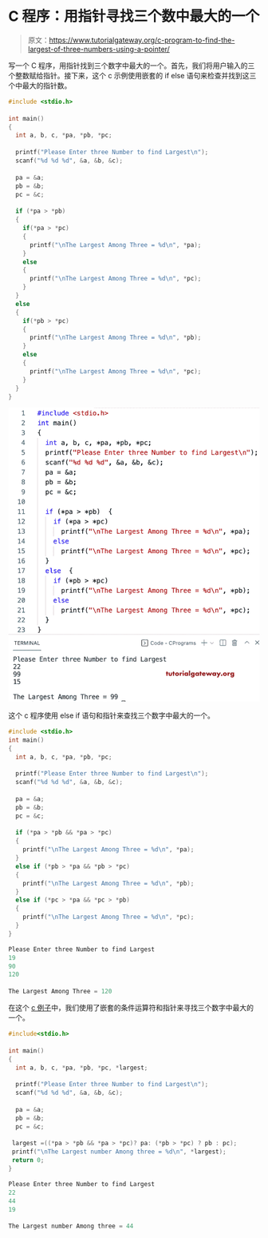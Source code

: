 # C 程序：用指针寻找三个数中最大的一个

> 原文：<https://www.tutorialgateway.org/c-program-to-find-the-largest-of-three-numbers-using-a-pointer/>

写一个 C 程序，用指针找到三个数字中最大的一个。首先，我们将用户输入的三个整数赋给指针。接下来，这个 c 示例使用嵌套的 if else 语句来检查并找到这三个中最大的指针数。

```c
#include <stdio.h>

int main()
{
  int a, b, c, *pa, *pb, *pc;

  printf("Please Enter three Number to find Largest\n");
  scanf("%d %d %d", &a, &b, &c);

  pa = &a;
  pb = &b;
  pc = &c;

  if (*pa > *pb)
  {
    if(*pa > *pc)
    {
      printf("\nThe Largest Among Three = %d\n", *pa);
    }
    else
    {
      printf("\nThe Largest Among Three = %d\n", *pc);
    }
  }
  else
  {
    if(*pb > *pc)
    {
      printf("\nThe Largest Among Three = %d\n", *pb);
    }
    else
    {
      printf("\nThe Largest Among Three = %d\n", *pc);
    }
  }
}

```

![C Program to Find the Largest of Three Numbers using a Pointer](img/7d188e8c24e82af040eef491732e1a1a.png)

这个 c 程序使用 else if 语句和指针来查找三个数字中最大的一个。

```c
#include <stdio.h>
int main()
{
  int a, b, c, *pa, *pb, *pc;

  printf("Please Enter three Number to find Largest\n");
  scanf("%d %d %d", &a, &b, &c);

  pa = &a;
  pb = &b;
  pc = &c;

  if (*pa > *pb && *pa > *pc)
  {
    printf("\nThe Largest Among Three = %d\n", *pa);
  }
  else if (*pb > *pa && *pb > *pc)
  {
    printf("\nThe Largest Among Three = %d\n", *pb);
  }
  else if (*pc > *pa && *pc > *pb)
  {
    printf("\nThe Largest Among Three = %d\n", *pc);
  }
}

```

```c
Please Enter three Number to find Largest
19
90
120

The Largest Among Three = 120
```

在这个 [c 例子](https://www.tutorialgateway.org/c-programming-examples/)中，我们使用了嵌套的条件运算符和指针来寻找三个数字中最大的一个。

```c
#include<stdio.h>

int main()
{
  int a, b, c, *pa, *pb, *pc, *largest;

  printf("Please Enter three Number to find Largest\n");
  scanf("%d %d %d", &a, &b, &c);

  pa = &a;
  pb = &b;
  pc = &c;

 largest =((*pa > *pb && *pa > *pc)? pa: (*pb > *pc) ? pb : pc);
 printf("\nThe Largest number Among three = %d\n", *largest);
 return 0;
}

```

```c
Please Enter three Number to find Largest
22
44
19

The Largest number Among three = 44
```